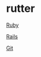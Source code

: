 rutter
======

[Ruby](https://github.com/linjunpop/rutter/blob/master/ruby.md)

[Rails](https://github.com/linjunpop/rutter/blob/master/rails.md)

[Git](https://github.com/linjunpop/rutter/blob/master/git.md)